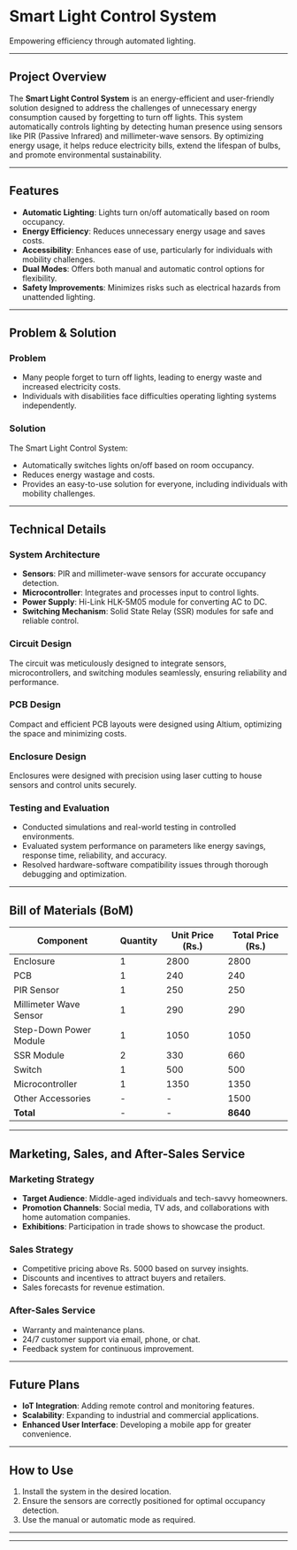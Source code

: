 # Smart Light Control System

Empowering efficiency through automated lighting.

---

## Project Overview

The **Smart Light Control System** is an energy-efficient and user-friendly solution designed to address the challenges of unnecessary energy consumption caused by forgetting to turn off lights. This system automatically controls lighting by detecting human presence using sensors like PIR (Passive Infrared) and millimeter-wave sensors. By optimizing energy usage, it helps reduce electricity bills, extend the lifespan of bulbs, and promote environmental sustainability.

---

## Features
- **Automatic Lighting**: Lights turn on/off automatically based on room occupancy.
- **Energy Efficiency**: Reduces unnecessary energy usage and saves costs.
- **Accessibility**: Enhances ease of use, particularly for individuals with mobility challenges.
- **Dual Modes**: Offers both manual and automatic control options for flexibility.
- **Safety Improvements**: Minimizes risks such as electrical hazards from unattended lighting.

---

## Problem & Solution

### Problem
- Many people forget to turn off lights, leading to energy waste and increased electricity costs.
- Individuals with disabilities face difficulties operating lighting systems independently.

### Solution
The Smart Light Control System:
- Automatically switches lights on/off based on room occupancy.
- Reduces energy wastage and costs.
- Provides an easy-to-use solution for everyone, including individuals with mobility challenges.

---

## Technical Details

### System Architecture
- **Sensors**: PIR and millimeter-wave sensors for accurate occupancy detection.
- **Microcontroller**: Integrates and processes input to control lights.
- **Power Supply**: Hi-Link HLK-5M05 module for converting AC to DC.
- **Switching Mechanism**: Solid State Relay (SSR) modules for safe and reliable control.

### Circuit Design
The circuit was meticulously designed to integrate sensors, microcontrollers, and switching modules seamlessly, ensuring reliability and performance.

### PCB Design
Compact and efficient PCB layouts were designed using Altium, optimizing the space and minimizing costs.

### Enclosure Design
Enclosures were designed with precision using laser cutting to house sensors and control units securely.

### Testing and Evaluation
- Conducted simulations and real-world testing in controlled environments.
- Evaluated system performance on parameters like energy savings, response time, reliability, and accuracy.
- Resolved hardware-software compatibility issues through thorough debugging and optimization.

---


## Bill of Materials (BoM)

| Component                | Quantity | Unit Price (Rs.) | Total Price (Rs.) |
|--------------------------|----------|------------------|-------------------|
| Enclosure               | 1        | 2800             | 2800             |
| PCB                     | 1        | 240              | 240              |
| PIR Sensor              | 1        | 250              | 250              |
| Millimeter Wave Sensor  | 1        | 290              | 290              |
| Step-Down Power Module  | 1        | 1050             | 1050             |
| SSR Module              | 2        | 330              | 660              |
| Switch                  | 1        | 500              | 500              |
| Microcontroller         | 1        | 1350             | 1350             |
| Other Accessories       | -        | -                | 1500             |
| **Total**               | -        | -                | **8640**         |

---

## Marketing, Sales, and After-Sales Service

### Marketing Strategy
- **Target Audience**: Middle-aged individuals and tech-savvy homeowners.
- **Promotion Channels**: Social media, TV ads, and collaborations with home automation companies.
- **Exhibitions**: Participation in trade shows to showcase the product.

### Sales Strategy
- Competitive pricing above Rs. 5000 based on survey insights.
- Discounts and incentives to attract buyers and retailers.
- Sales forecasts for revenue estimation.

### After-Sales Service
- Warranty and maintenance plans.
- 24/7 customer support via email, phone, or chat.
- Feedback system for continuous improvement.

---

## Future Plans
- **IoT Integration**: Adding remote control and monitoring features.
- **Scalability**: Expanding to industrial and commercial applications.
- **Enhanced User Interface**: Developing a mobile app for greater convenience.

---

## How to Use
1. Install the system in the desired location.
2. Ensure the sensors are correctly positioned for optimal occupancy detection.
3. Use the manual or automatic mode as required.

---



---


